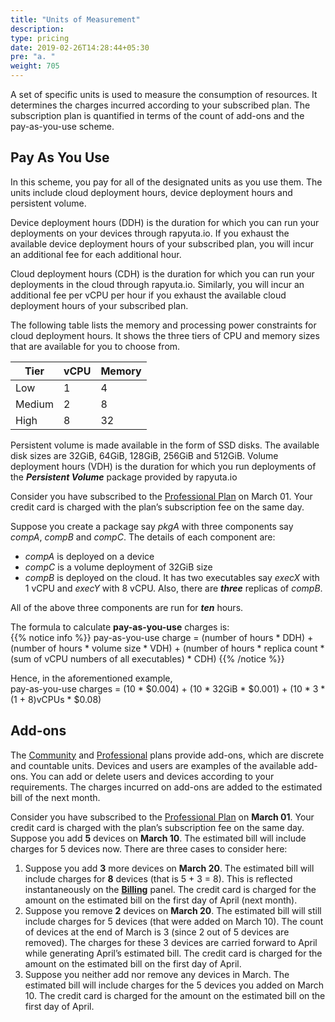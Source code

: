 ```yaml
---
title: "Units of Measurement"
description:
type: pricing
date: 2019-02-26T14:28:44+05:30
pre: "a. "
weight: 705
---
```

A set of specific units is used to measure the consumption of resources. It determines the charges incurred according to your subscribed plan. The subscription plan is quantified
in terms of the count of add-ons and the pay-as-you-use scheme.

## Pay As You Use

In this scheme, you pay for all of the designated units as you use them.
The units include cloud deployment hours, device deployment hours and
persistent volume.

Device deployment hours (DDH) is the duration for which you can run your deployments
on your devices through rapyuta.io. If you exhaust the available device deployment hours of your subscribed plan, you will incur an additional
fee for each additional hour.

Cloud deployment hours (CDH) is the duration for which you can run your deployments
in the cloud through rapyuta.io. Similarly, you will incur an additional fee
per vCPU per hour if you exhaust the available cloud deployment hours of your
subscribed plan.

The following table lists the memory and processing power constraints for cloud
deployment hours. It shows the three tiers of CPU and memory sizes that are available for
you to choose from.

| Tier | vCPU | Memory |
| ---- | ---- | ------ |
| Low | 1 | 4 |
| Medium | 2 | 8 |
| High | 8 | 32 |

Persistent volume is made available in the form of SSD disks. The available disk
sizes are 32GiB, 64GiB, 128GiB, 256GiB and 512GiB. Volume deployment hours (VDH)
is the duration for which you run deployments of the ***Persistent Volume*** package
provided by rapyuta.io

Consider you have subscribed to the [Professional Plan](/pricing/subscription-plans/)
on March 01. Your credit card is charged with the plan’s subscription fee on the same day.

Suppose you create a package say *pkgA* with three components say *compA*, *compB* and
*compC*. The details of each component are:

* _compA_ is deployed on a device
* _compC_ is a volume deployment of 32GiB size
* _compB_ is deployed on the cloud. It has two executables say *execX* with 1 vCPU
  and *execY* with 8 vCPU. Also, there are ***three*** replicas of *compB*.

All of the above three components are run for ***ten*** hours.

The formula to calculate **pay-as-you-use** charges is:    
{{% notice info %}}
pay-as-you-use charge = (number of hours * DDH) + (number of hours * volume size * VDH) + (number of hours * replica count * (sum of vCPU numbers of all executables) * CDH)
{{% /notice %}}

Hence, in the aforementioned example,    
pay-as-you-use charges = (10 * $0.004) + (10 * 32GiB * $0.001) + (10 * 3 * (1 + 8)vCPUs * $0.08)

## Add-ons

The [Community](/pricing/subscription-plans/#community-plan) and
[Professional](/pricing/subscription-plans/#professional-plan) plans provide
add-ons, which are discrete and countable units. Devices and users are examples of the
available add-ons. You can add or delete users and devices according to your
requirements. The charges incurred on add-ons are added to the estimated bill of the next month. 

Consider you have subscribed to the [Professional Plan](/pricing/subscription-plans/)
on **March 01**. Your credit card is charged with the plan’s subscription fee on the
same day. Suppose you add **5** devices on **March 10**. The estimated bill will
include charges for 5 devices now. There are three cases to consider here:

1. Suppose you add **3** more devices on **March 20**. The estimated bill will include charges
   for **8** devices (that is 5 + 3 = 8). This is reflected instantaneously on the **[Billing](/pricing/billing/)**
   panel. The credit card is charged for the amount on the estimated bill on the first
   day of April (next month).
2. Suppose you remove **2** devices on **March 20**. The estimated bill will still include
   charges for 5 devices (that  were added on March 10). The count of devices at the end
   of March is 3 (since 2 out of 5 devices are removed). The charges for these 3 devices
   are carried forward to April while generating April’s estimated bill. The credit card
   is charged for the amount on the estimated bill on the first day of April.
3. Suppose you neither add nor remove any devices in March. The estimated bill will include
   charges for the 5 devices you added on March 10. The credit card is charged for the amount
   on the estimated bill on the first day of April.